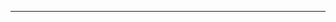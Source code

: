 <md-toc-page summary="SUMMARY"></md-toc-page>

***

<made-with-docspa url="https://www.swimlane.com" size="1" name="Swimlane"></made-with-docspa>